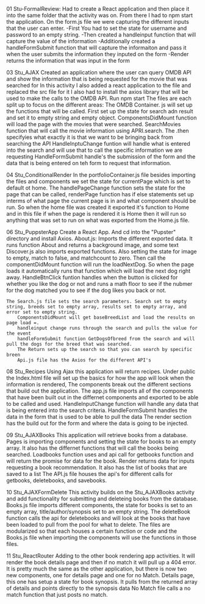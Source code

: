 01 Stu-FormalReview:
Had to create a React application and then place it into the same folder that the activity was on. From there I had to npm start the application.
    On the form.js file we were capturing the different inputs that the user can enter.
        -First You had to set the state for username and password to an empty string.
        -Then created a handleinput function that will capture the value of the information
        -Additionally created a handleFormSubmit function that will capture the informaiton and pass it when the user submits the information they inputed on the form
        -Render returns the information that was input in the form

03 Stu_AJAX
Created an application where the user can query OMDB API and show the information that is being requested for the movie that was searched for
In this activity I also added a react application to the file and replaced the src file for it
I also had to install the axios library that will be used to make the calls to the OMDB API.
Run npm start
The files are each split up to focus on the different areas: 
    The OMDB Container. js will set up the functions that will be called.
    First set up the state for search adn result and set it to empty string and empty object. 
    ComponentsDidMount function will load the page with the movies that were searched.
    SearchMovies function that will call the movie information using APRI.search. The .then specifyies what exactly it is that we want to be bringing back from searching the API
    HandleInptuChange funtion will handle what is entered into the search and will use that to call the specific information we are requesting
    HandleFormSubmit handle's the submission of the form and the data that is being entered on teh form to request that information. 

04 Stu_ConditionalRender
        In the portfolioContainer.js file besides importing the files and components we set the state for currentPage which is set to default ot home. The handlePageChange function sets the state for the page that can be called, renderPage function has if else statements set up interms of what page the current page is in and what component should be run. So when the home file was created it exported it's function to Home and in this file if when the page is rendered it is Home then it will run <Home/> so anything that was set to run on what was exported from the Home.js file.

06 Stu_PuppsterApp
    Create a React App. And cd into the "Pupster" directory and install Axios. 
    About.js: Imports the different exported data. It runs function About and returns a background image, and some text
    Discover.js also imports exported functions. Also setting the state for image to empty, match to false, and matchcount to zero. Then call the componentDidMount function will run the loadNextDog. So when the page loads it automatically runs that function which will load the next dog right away.
    HandleBtnClick funtion handles when the button is clicked for whether you like the dog or not and runs a math floor to see if the nubmer for the dog matched you to see if the dog likes you back or not. 

    The Search.js file sets the search parameters. Search set to empty string, breeds set to empty array, results set to empty array, and error set to empty string.
        ComponentsDidMount will get baseBreedList and load the results on page load =.
        handleinput change runs through the search and pulls the value for the event
        handleFormSubmit function GetDogsOfbreed from the search and will pull the dogs for the breed that was searched. 
        The Return sets up the search so that you can search by specific breen
        Api.js file has the Axios for the different API's

08 Stu_Recipes
    Using Ajax this application will return recipes.
    Under public the Index.html file will set up the basics for how the app will look when the information is rendered, 
    The components break out the different sections that build out the application. 
    The app.js file imports all of the components that have been built out in the differnet components and exported to be able to be called and used. HandleInputChange function will handle any data that is being entered into the search criteria.
    HandleFormSubmit handles the data in the form that is used to be able to pull the data
    The render section has the build out for the form and where the data is going to be injected.


09 Stu_AJAXBooks
    This application will retrieve books from a database.
    Pages is importing components and setting the state for books to an empty array. It also has the differnet functions that will call the books being searched. Loadbooks function uses and api call for getbooks function and will return the promise for data for the book. 
    Render returns data for inputs requesting a book recommendation. It also has the list of books that are saved to a list
    The API.js file houses the api's for different calls for getbooks, deletebooks, and savebooks. 

10 Stu_AJAXFormDelete
    This activity builds on the Stu_AJAXBooks activity and add functionality for submitting and deleteing books from the database. 
    Books.js file imports different components, the state for books is set to an empty array, title/author/synopsis set to an empty string. 
    The deleteBook function calls the api for deletebooks and will look at the books that have been loaded to pull from the pool for what to delete. 
    The files are modularized so that each houses a certain function or code and the Books.js file when importing the components will use the functions in those files. 

11 Stu_ReactRouter
    Adding to the other book rendering app activities. It will render  the book details page and then if no match it will pull up a 404 error.
    It is pretty much the same as the other application, but there is now two new components, one for details page and one for no Match. 
        Details page, this one has setup a state for book synopsis. It pulls from the returned array of details and points directly to the synopsis data
        No Match file calls a no match function that just posts no match. 

